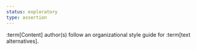 ```yaml
---
status: exploratory
type: assertion
---
```


:term[Content] author(s) follow an organizational style guide for :term[text alternatives].
